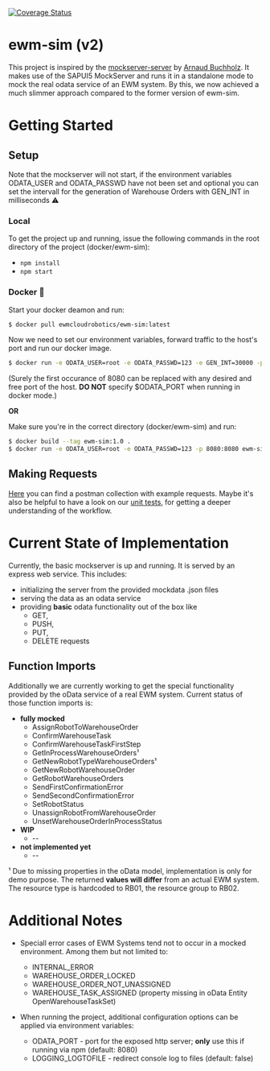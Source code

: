 [![Coverage Status](https://coveralls.io/repos/github/SAP/ewm-cloud-robotics/badge.svg?branch=master)](https://coveralls.io/github/SAP/ewm-cloud-robotics?branch=master)

# ewm-sim (v2)
This project is inspired by the [mockserver-server](https://github.com/ArnaudBuchholz/mockserver-server) by [Arnaud Buchholz](https://github.com/ArnaudBuchholz).
It makes use of the SAPUI5 MockServer and runs it in a standalone mode to mock the real odata service of an EWM system. By this, we now achieved a much slimmer approach compared to the former version of ewm-sim.

# Getting Started

## Setup
Note that the mockserver will not start, if the environment variables ODATA_USER and ODATA_PASSWD have not been set and optional you can set the intervall for the generation of Warehouse Orders with GEN_INT in milliseconds :warning:

### Local
To get the project up and running, issue the following commands in the root directory of the project (docker/ewm-sim):
* `npm install`
* `npm start`

### Docker :whale:
Start your docker deamon and run: 
```sh
$ docker pull ewmcloudrobotics/ewm-sim:latest
```
Now we need to set our environment variables, forward traffic to the host's port and run our docker image.
```sh
$ docker run -e ODATA_USER=root -e ODATA_PASSWD=123 -e GEN_INT=30000 -p 8080:8080 ewmcloudrobotics/ewm-sim:latest
```
(Surely the first occurance of 8080 can be replaced with any desired and free port of the host. **DO NOT** specify $ODATA_PORT when running in docker mode.)

**OR**

Make sure you're in the correct directory (docker/ewm-sim) and run:
```sh
$ docker build --tag ewm-sim:1.0 .
$ docker run -e ODATA_USER=root -e ODATA_PASSWD=123 -p 8080:8080 ewm-sim:1.0
```

## Making Requests

[Here](https://github.com/SAP/ewm-cloud-robotics/docker/ewm-sim/ZEWM_ROBCO_SRV.postman_collection.json) you can find a postman collection with example requests.
Maybe it's also be helpful to have a look on our [unit tests](https://github.com/SAP/ewm-cloud-robotics/blob/master/docker/ewm-sim/test/test.js), for getting a deeper understanding of the workflow.


# Current State of Implementation
Currently, the basic mockserver is up and running. It is served by an express web service.
This includes:
* initializing the server from the provided mockdata .json files
* serving the data as an odata service
* providing **basic** odata functionality out of the box like
    * GET,
    * PUSH,
    * PUT,
    * DELETE
  requests

## Function Imports
Additionally we are currently working to get the special functionality provided by the oData service of a real EWM system.
Current status of those function imports is:
* **fully mocked**
    * AssignRobotToWarehouseOrder
    * ConfirmWarehouseTask
    * ConfirmWarehouseTaskFirstStep
    * GetInProcessWarehouseOrders¹
    * GetNewRobotTypeWarehouseOrders¹
    * GetNewRobotWarehouseOrder
    * GetRobotWarehouseOrders
    * SendFirstConfirmationError
    * SendSecondConfirmationError
    * SetRobotStatus
    * UnassignRobotFromWarehouseOrder
    * UnsetWarehouseOrderInProcessStatus
* **WIP**
    * --
* **not implemented yet**
    * --

¹ Due to missing properties in the oData model, implementation is only for demo purpose. The returned **values will differ** from an actual EWM system. The resource type is hardcoded to RB01, the resource group to RB02.

# Additional Notes
* Speciall error cases of EWM Systems tend not to occur in a mocked environment. Among them but not limited to:
    * INTERNAL_ERROR
    * WAREHOUSE_ORDER_LOCKED
    * WAREHOUSE_ORDER_NOT_UNASSIGNED
    * WAREHOUSE_TASK_ASSIGNED (property missing in oData Entity OpenWarehouseTaskSet)

* When running the project, additional configuration options can be applied via environment variables:
   * ODATA_PORT - port for the exposed http server; **only** use this if running via npm (default: 8080)
   * LOGGING_LOGTOFILE - redirect console log to files (default: false)